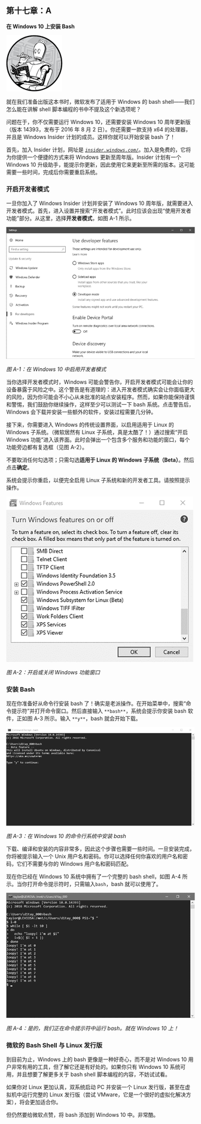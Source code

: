 ## 第十七章：A

**在 Windows 10 上安装 Bash**

![image](img/common4.jpg)

就在我们准备出版这本书时，微软发布了适用于 Windows 的 bash shell——我们怎么能在讲解 shell 脚本编程的书中不提及这个新选项呢？

问题在于，你不仅需要运行 Windows 10，还需要安装 Windows 10 周年更新版（版本 14393，发布于 2016 年 8 月 2 日）。你还需要一款支持 x64 的处理器，并且是 Windows Insider 计划的成员。这样你就可以开始安装 bash 了！

首先，加入 Insider 计划，网址是 *[`insider.windows.com/`](https://insider.windows.com/)*。加入是免费的，它将为你提供一个便捷的方式来将 Windows 更新至周年版。Insider 计划有一个 Windows 10 升级助手，能提示你更新，因此使用它来更新至所需的版本。这可能需要一些时间，完成后你需要重启系统。

### 开启开发者模式

一旦你加入了 Windows Insider 计划并安装了 Windows 10 周年版，就需要进入开发者模式。首先，进入设置并搜索“开发者模式”。此时应该会出现“使用开发者功能”部分。从这里，选择**开发者模式**，如图 A-1 所示。

![image](img/f0a-01.jpg)

*图 A-1：在 Windows 10 中启用开发者模式*

当你选择开发者模式时，Windows 可能会警告你，开启开发者模式可能会让你的设备暴露于风险之中。这个警告是有道理的：进入开发者模式确实会让你面临更大的风险，因为你可能会不小心从未批准的站点安装程序。然而，如果你能保持谨慎和警惕，我们鼓励你继续操作，这样至少可以测试一下 bash 系统。点击警告后，Windows 会下载并安装一些额外的软件，安装过程需要几分钟。

接下来，你需要进入 Windows 的传统设置界面，以启用适用于 Linux 的 Windows 子系统。（微软居然有 Linux 子系统，真是太酷了！）通过搜索“开启 Windows 功能”进入该界面。此时会弹出一个包含多个服务和功能的窗口，每个功能旁边都有复选框（见图 A-2）。

不要取消任何勾选项；只需勾选**适用于 Linux 的 Windows 子系统（Beta）**。然后点击**确定**。

系统会提示你重启，以便完全启用 Linux 子系统和新的开发者工具。请按照提示操作。

![image](img/f0a-02.jpg)

*图 A-2：开启或关闭 Windows 功能窗口*

### 安装 Bash

现在你准备好从命令行安装 bash 了！确实是老派操作。在开始菜单中，搜索“命令提示符”并打开命令窗口。然后直接输入 `**bash**`，系统会提示你安装 bash 软件，正如图 A-3 所示。输入 `**y**`，bash 就会开始下载。

![image](img/f0a-03.jpg)

*图 A-3：在 Windows 10 的命令行系统中安装 bash*

下载、编译和安装的内容非常多，因此这个步骤也需要一些时间。一旦安装完成，你将被提示输入一个 Unix 用户名和密码。你可以选择任何你喜欢的用户名和密码，它们不需要与你的 Windows 用户名和密码匹配。

现在你已经在 Windows 10 系统中拥有了一个完整的 bash shell，如图 A-4 所示。当你打开命令提示符时，只需输入`bash`，bash 就可以使用了。

![image](img/f0a-04.jpg)

*图 A-4：是的，我们正在命令提示符中运行 bash。就在 Windows 10 上！*

### 微软的 Bash Shell 与 Linux 发行版

到目前为止，Windows 上的 bash 更像是一种好奇心，而不是对 Windows 10 用户非常有用的工具，但了解它还是有好处的。如果你只有 Windows 10 系统可用，并且想要了解更多关于 bash shell 脚本编程的内容，不妨试试看。

如果你对 Linux 更加认真，双系统启动 PC 并安装一个 Linux 发行版，甚至在虚拟机中运行完整的 Linux 发行版（尝试 VMware，它是一个很好的虚拟化解决方案），将会更加适合你。

但仍然要给微软点赞，将 bash 添加到 Windows 10 中。非常酷。
